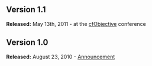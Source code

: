 ## Version 1.1
**Released:** May 13th, 2011 - at the [cfObjective](http://www.cfobjective.com) conference

## Version 1.0
**Released:** August 23, 2010 - [Announcement](http://fusiongrokker.com/post/taffy-a-restful-framework-for-coldfusion)
